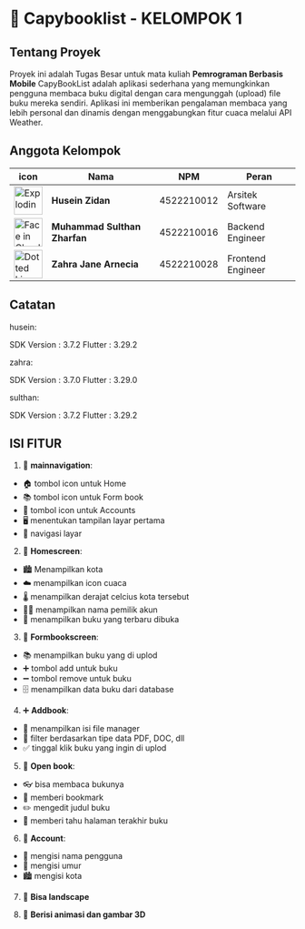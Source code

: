 # :bookmark_tabs: Capybooklist - KELOMPOK 1

## Tentang Proyek
Proyek ini adalah Tugas Besar untuk mata kuliah **Pemrograman Berbasis Mobile** CapyBookList adalah aplikasi sederhana yang memungkinkan pengguna membaca buku digital dengan cara mengunggah (upload) file buku mereka sendiri. Aplikasi ini memberikan pengalaman membaca yang lebih personal dan dinamis dengan menggabungkan fitur cuaca melalui API Weather.

## Anggota Kelompok

| icon             | Nama                     | NPM          | Peran               |
|---------------------|--------------------------|--------------|---------------------|
|    <img src="https://user-images.githubusercontent.com/74038190/216649449-3f087222-10d7-4132-b128-0bb0830cdb9a.gif" alt="Exploding Head" width="50" height="50" />   | **Husein Zidan**         | 4522210012   | Arsitek Software    |
|    <img src="https://user-images.githubusercontent.com/74038190/216654095-6f6772e4-e433-4bba-9164-1ca6f463ac3f.gif" alt="Face in Clouds" width="50" height="50" />      | **Muhammad Sulthan Zharfan**| 4522210016   | Backend Engineer    |
|    <img src="https://user-images.githubusercontent.com/74038190/216655825-c639587f-6eb0-4841-b622-9f522f55d40e.gif" alt="Dotted Line Face" width="50" height="50" />     | **Zahra Jane Arnecia**   | 4522210028   | Frontend Engineer   |

## Catatan
husein:

SDK Version : 3.7.2
Flutter : 3.29.2

zahra:

SDK Version : 3.7.0
Flutter : 3.29.0

sulthan:

SDK Version : 3.7.2
Flutter : 3.29.2

## ISI FITUR
1. 🧭 **mainnavigation**:
- 🏠 tombol icon untuk Home
- 📚 tombol icon untuk Form book
- 👤 tombol icon untuk Accounts
- 🖥️ menentukan tampilan layar pertama
- 🔀 navigasi layar

2. 🏡 **Homescreen**:
- 🏙️ Menampilkan kota
- ☁️ menampilkan icon cuaca
- 🌡️ menampilkan derajat celcius kota tersebut
- 🙋‍♂️ menampilkan nama pemilik akun
- 📖 menampilkan buku yang terbaru dibuka

3. 📑 **Formbookscreen**:
- 📚 menampilkan buku yang di uplod
- ➕ tombol add untuk buku
- ➖ tombol remove untuk buku
- 🗄️ menampilkan data buku dari database

4. ➕ **Addbook**:
- 📁 menampilkan isi file manager
- 📄 filter berdasarkan tipe data PDF, DOC, dll
- ✅ tinggal klik buku yang ingin di uplod

5. 📖 **Open book**:
- 👓 bisa membaca bukunya
- 🔖 memberi bookmark
- ✏️ mengedit judul buku
- 📌 memberi tahu halaman terakhir buku

6. 👤 **Account**:
- 📝 mengisi nama pengguna
- 🎂 mengisi umur
- 🏙️ mengisi kota

7. 🔄 **Bisa landscape**

8. 🎨 **Berisi animasi dan gambar 3D**
